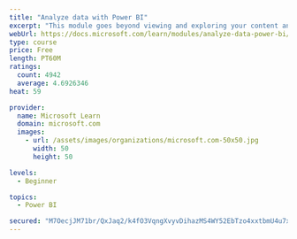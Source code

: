 ```yaml
---
title: "Analyze data with Power BI"
excerpt: "This module goes beyond viewing and exploring your content and explains how to interact with it by working with reports and dashboards to uncover and share new business insights."
webUrl: https://docs.microsoft.com/learn/modules/analyze-data-power-bi/
type: course
price: Free
length: PT60M
ratings:
  count: 4942
  average: 4.6926346
heat: 59

provider:
  name: Microsoft Learn
  domain: microsoft.com
  images:
    - url: /assets/images/organizations/microsoft.com-50x50.jpg
      width: 50
      height: 50

levels:
  - Beginner

topics:
  - Power BI

secured: "M7OecjJM71br/QxJaq2/k4fO3VqngXvyvDihazMS4WY52EbTzo4xxtbmU4u7xCMb0+BndQ37CP4OEOOvcmS9Ow+jcJPrHox0lEgLu4mdiZWBM7ZDv7nA2AZLU9WpmiLUwXO3j3XgPL9jpJwrTq8VIVvCDHjwmXom5qiWyQPG7Jitje5l29UWkVja3Kk8bDCvbu15xuRKa+t4iP2T2j7uAg3Pnkf4WuzYvc7cBRoGaQtYiOklnwXxW/mxa5aS9886Fj+af7IR3AYe1n0Sb79qd7D04CLKhQhGDPYc9o9kqEL1NmrTgzwXeanQKX5yMEHysxTZSptPCxTfStzfqJVQJy9R4pa6aYIgzTFBA2Q51HRcX/or+GCrfpetBmWqWzP1xINv/fmKoWATHA8f7UN7dtQ+ruf9xz+LOr4OgZtMKw8=;H1MxBdDwGCVZWlGF/Chc+w=="
---
```


